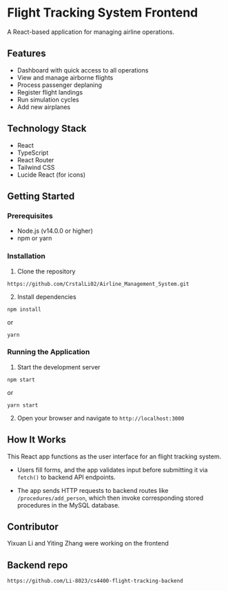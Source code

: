 # Flight Tracking System Frontend

A React-based application for managing airline operations.

## Features

- Dashboard with quick access to all operations
- View and manage airborne flights
- Process passenger deplaning
- Register flight landings
- Run simulation cycles
- Add new airplanes

## Technology Stack

- React
- TypeScript
- React Router
- Tailwind CSS
- Lucide React (for icons)

## Getting Started

### Prerequisites

- Node.js (v14.0.0 or higher)
- npm or yarn

### Installation

1. Clone the repository
```
https://github.com/CrstalLi02/Airline_Management_System.git
```

2. Install dependencies
```
npm install
```
or
```
yarn
```

### Running the Application

1. Start the development server
```
npm start
```
or
```
yarn start
```

2. Open your browser and navigate to `http://localhost:3000`

## How It Works

This React app functions as the user interface for an flight tracking system.

- Users fill forms, and the app validates input before submitting it via `fetch()` to backend API endpoints.

-  The app sends HTTP requests to backend routes like `/procedures/add_person`, which then invoke corresponding stored procedures in the MySQL database.

## Contributor
Yixuan Li and Yiting Zhang were working on the frontend

## Backend repo
``` bash
https://github.com/Li-8023/cs4400-flight-tracking-backend
```